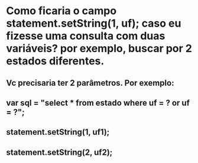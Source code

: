 # Como ficaria o campo  statement.setString(1, uf); caso eu fizesse uma consulta com duas variáveis? por exemplo, buscar por 2 estados diferentes.


## Vc precisaria ter 2 parâmetros. Por exemplo:

## var sql = "select * from estado where uf = ? or uf = ?";

## statement.setString(1, uf1);
## statement.setString(2, uf2);
